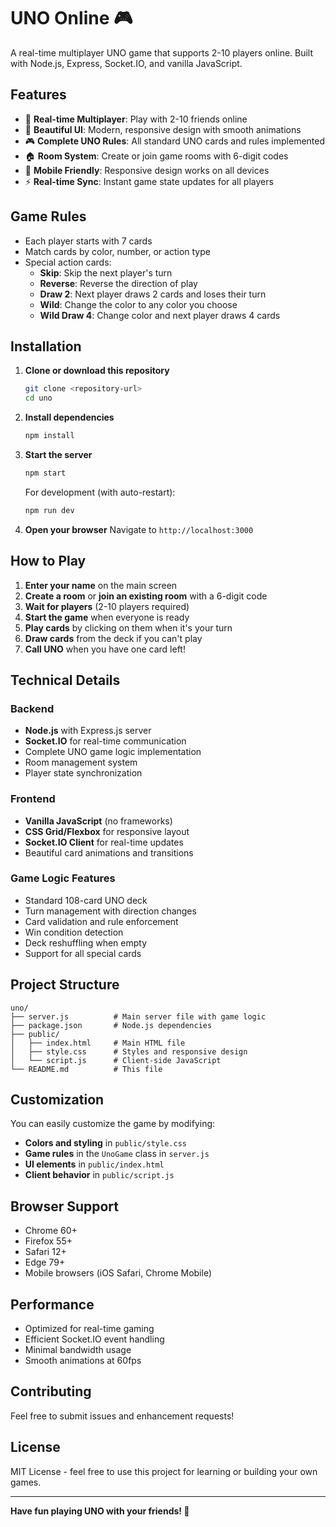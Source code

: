 # UNO Online 🎮

A real-time multiplayer UNO game that supports 2-10 players online. Built with Node.js, Express, Socket.IO, and vanilla JavaScript.

## Features

- 🎯 **Real-time Multiplayer**: Play with 2-10 friends online
- 🎨 **Beautiful UI**: Modern, responsive design with smooth animations
- 🎮 **Complete UNO Rules**: All standard UNO cards and rules implemented
- 🏠 **Room System**: Create or join game rooms with 6-digit codes
- 📱 **Mobile Friendly**: Responsive design works on all devices
- ⚡ **Real-time Sync**: Instant game state updates for all players

## Game Rules

- Each player starts with 7 cards
- Match cards by color, number, or action type
- Special action cards:
  - **Skip**: Skip the next player's turn
  - **Reverse**: Reverse the direction of play
  - **Draw 2**: Next player draws 2 cards and loses their turn
  - **Wild**: Change the color to any color you choose
  - **Wild Draw 4**: Change color and next player draws 4 cards

## Installation

1. **Clone or download this repository**
   ```bash
   git clone <repository-url>
   cd uno
   ```

2. **Install dependencies**
   ```bash
   npm install
   ```

3. **Start the server**
   ```bash
   npm start
   ```
   
   For development (with auto-restart):
   ```bash
   npm run dev
   ```

4. **Open your browser**
   Navigate to `http://localhost:3000`

## How to Play

1. **Enter your name** on the main screen
2. **Create a room** or **join an existing room** with a 6-digit code
3. **Wait for players** (2-10 players required)
4. **Start the game** when everyone is ready
5. **Play cards** by clicking on them when it's your turn
6. **Draw cards** from the deck if you can't play
7. **Call UNO** when you have one card left!

## Technical Details

### Backend
- **Node.js** with Express.js server
- **Socket.IO** for real-time communication
- Complete UNO game logic implementation
- Room management system
- Player state synchronization

### Frontend
- **Vanilla JavaScript** (no frameworks)
- **CSS Grid/Flexbox** for responsive layout
- **Socket.IO Client** for real-time updates
- Beautiful card animations and transitions

### Game Logic Features
- Standard 108-card UNO deck
- Turn management with direction changes
- Card validation and rule enforcement
- Win condition detection
- Deck reshuffling when empty
- Support for all special cards

## Project Structure

```
uno/
├── server.js          # Main server file with game logic
├── package.json       # Node.js dependencies
├── public/
│   ├── index.html     # Main HTML file
│   ├── style.css      # Styles and responsive design
│   └── script.js      # Client-side JavaScript
└── README.md          # This file
```

## Customization

You can easily customize the game by modifying:

- **Colors and styling** in `public/style.css`
- **Game rules** in the `UnoGame` class in `server.js`
- **UI elements** in `public/index.html`
- **Client behavior** in `public/script.js`

## Browser Support

- Chrome 60+
- Firefox 55+
- Safari 12+
- Edge 79+
- Mobile browsers (iOS Safari, Chrome Mobile)

## Performance

- Optimized for real-time gaming
- Efficient Socket.IO event handling
- Minimal bandwidth usage
- Smooth animations at 60fps

## Contributing

Feel free to submit issues and enhancement requests!

## License

MIT License - feel free to use this project for learning or building your own games.

---

**Have fun playing UNO with your friends! 🎉**
